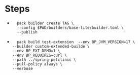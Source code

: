 # Steps
* ```shell 
    pack builder create TAG \
    --config $PWD/builders/base-lite/builder.toml \
    --publish
* ```shell
    pack build test-extension  --env BP_JVM_VERSION=17 \
  --builder custom-extended-builde \
  --env BP_EXT_DEMO=1 \
  --env BP_REQUIRES=curl \
  --path ../spring-petclinic \
  --pull-policy always \
  --verbose